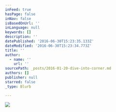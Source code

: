 ```yaml
---
inFeed: true
hasPage: false
inNav: false
isBasedOnUrl: ''
inLanguage: null
keywords: []
description: ''
datePublished: '2016-06-30T15:23:35.133Z'
dateModified: '2016-06-30T15:23:34.773Z'
title: ''
author:
  - name: ''
    url: ''
sourcePath: _posts/2016-01-20-dive-into-corner.md
authors: []
publisher: null
starred: false
_type: Blurb

---
```

![](https://the-grid-user-content.s3-us-west-2.amazonaws.com/754ee365-5479-47d4-a161-5a074bb612a8.jpg)